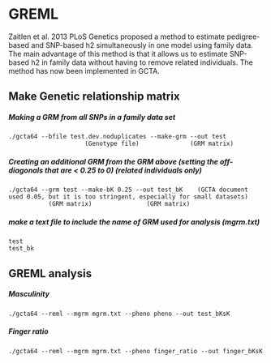 # GREML
Zaitlen et al. 2013 PLoS Genetics proposed a method to estimate pedigree-based and SNP-based h2 simultaneously in one model using family data. The main advantage of this method is that it allows us to estimate SNP-based h2 in family data without having to remove related individuals. The method has now been implemented in GCTA.

## Make Genetic relationship matrix


##### Making a GRM from all SNPs in a family data set 
```
./gcta64 --bfile test.dev.noduplicates --make-grm --out test
                     (Genotype file)              (GRM matrix)
```
##### Creating an additional GRM from the GRM above (setting the off-diagonals that are < 0.25 to 0) (related individuals only)
```
./gcta64 --grm test --make-bK 0.25 --out test_bK    (GCTA document used 0.05, but it is too stringent, especially for small datasets)
           (GRM matrix)               (GRM matrix)
```

##### make a text file to include the name of GRM used for analysis (mgrm.txt)
```
test
test_bk
```
## GREML analysis

##### Masculinity
```
./gcta64 --reml --mgrm mgrm.txt --pheno pheno --out test_bKsK
```

##### Finger ratio
```
./gcta64 --reml --mgrm mgrm.txt --pheno finger_ratio --out finger_bKsK
```
